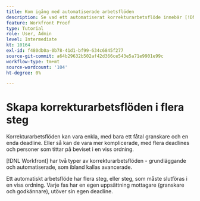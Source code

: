 ```yaml
---
title: Kom igång med automatiserade arbetsflöden
description: Se vad ett automatiserat korrekturarbetsflöde innebär [!DNL  Workfront] och hur det skiljer sig från ett grundläggande arbetsflöde.
feature: Workfront Proof
type: Tutorial
role: User, Admin
level: Intermediate
kt: 10164
exl-id: f480db0a-0b78-41d1-bf99-634c6845f277
source-git-commit: a64b29632b502af42d366ce543e5a71e9901e99c
workflow-type: tm+mt
source-wordcount: '104'
ht-degree: 0%

---
```


# Skapa korrekturarbetsflöden i flera steg

Korrekturarbetsflöden kan vara enkla, med bara ett fåtal granskare och en enda deadline. Eller så kan de vara mer komplicerade, med flera deadlines och personer som tittar på beviset i en viss ordning.

[!DNL Workfront] har två typer av korrekturarbetsflöden - grundläggande och automatiserade, som ibland kallas avancerade.

Ett automatiskt arbetsflöde har flera steg, eller steg, som måste slutföras i en viss ordning. Varje fas har en egen uppsättning mottagare (granskare och godkännare), utöver sin egen deadline.

<!--
Note by Chuck Middleton, 6-28-22:
This tutorial is an incomplete dulplicate. It should have a video included. Video with MPC ID 335130 does an excellent job of explaining automated workflows, but it was in the Workfront Proof > Administration and setup section of the TOC. I moved it, along with related workflow tutorials, into the Workfront Proof > Proof workflows section. I also removed this tutorial from the TOC.
-->

